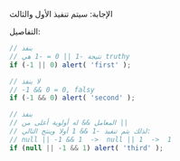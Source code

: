 الإجابة: سيتم تنفيذ الأول والثالث

التفاصيل:

```js run
// ينفذ
// نتيجة -1 || 0 = -1 هي truthy
if (-1 || 0) alert( 'first' );

// لا ينفذ
// -1 && 0 = 0, falsy
if (-1 && 0) alert( 'second' );

// ينفذ
// المعامل && له أولوية أعلى من ||
// لذلك يتم تنفيذ -1 && 1 أولا وينتج التالي:
// null || -1 && 1  ->  null || 1  ->  1
if (null || -1 && 1) alert( 'third' );
```

